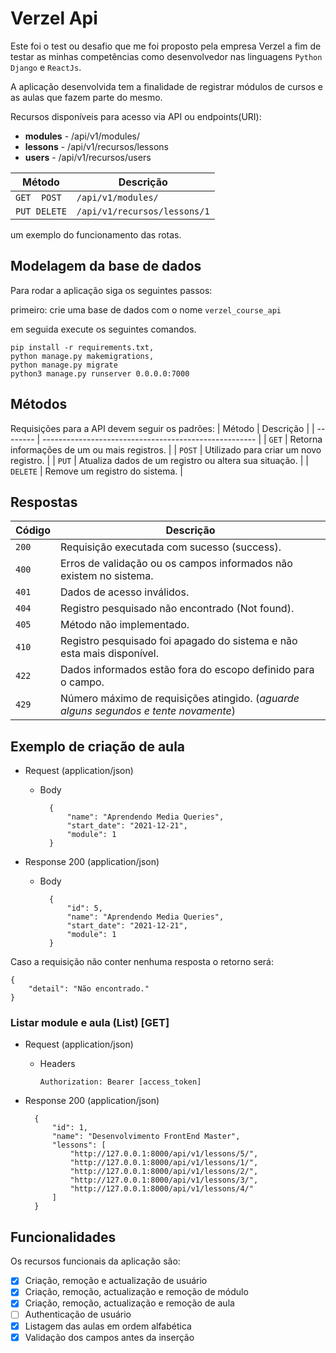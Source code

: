 # Verzel Api

Este foi o test ou desafio que me foi proposto pela empresa Verzel a fim de testar as minhas competências como desenvolvedor nas linguagens `Python Django` e `ReactJs`.

A aplicação desenvolvida tem a finalidade de registrar módulos de cursos e as aulas que fazem parte do mesmo.

Recursos disponíveis para acesso via API ou endpoints(URI):
* **modules** - /api/v1/modules/
* **lessons** - /api/v1/recursos/lessons
* **users** - /api/v1/recursos/users

| Método       | Descrição                    |
| ------------ | ---------------------------- |
| `GET  POST`  | `/api/v1/modules/`           |
| `PUT DELETE` | `/api/v1/recursos/lessons/1` |

um exemplo do funcionamento das rotas.

## Modelagem da base de dados



Para rodar a aplicação siga os seguintes passos:

primeiro: crie uma base de dados com o nome `verzel_course_api`

em seguida execute os seguintes comandos.

```shell
pip install -r requirements.txt,
python manage.py makemigrations,
python manage.py migrate
python3 manage.py runserver 0.0.0.0:7000
```

## Métodos
Requisições para a API devem seguir os padrões:
| Método   | Descrição                                             |
| -------- | ----------------------------------------------------- |
| `GET`    | Retorna informações de um ou mais registros.          |
| `POST`   | Utilizado para criar um novo registro.                |
| `PUT`    | Atualiza dados de um registro ou altera sua situação. |
| `DELETE` | Remove um registro do sistema.                        |


## Respostas

| Código | Descrição                                                                            |
| ------ | ------------------------------------------------------------------------------------ |
| `200`  | Requisição executada com sucesso (success).                                          |
| `400`  | Erros de validação ou os campos informados não existem no sistema.                   |
| `401`  | Dados de acesso inválidos.                                                           |
| `404`  | Registro pesquisado não encontrado (Not found).                                      |
| `405`  | Método não implementado.                                                             |
| `410`  | Registro pesquisado foi apagado do sistema e não esta mais disponível.               |
| `422`  | Dados informados estão fora do escopo definido para o campo.                         |
| `429`  | Número máximo de requisições atingido. (*aguarde alguns segundos e tente novamente*) |

## Exemplo de criação de aula

+ Request (application/json)

    + Body

            {
                "name": "Aprendendo Media Queries",
                "start_date": "2021-12-21",
                "module": 1
            }

+ Response 200 (application/json)

    + Body

            {
                "id": 5,
                "name": "Aprendendo Media Queries",
                "start_date": "2021-12-21",
                "module": 1
            }

Caso a requisição não conter nenhuma resposta o retorno será:

    {
        "detail": "Não encontrado."
    }

### Listar module e aula (List) [GET]

+ Request (application/json)

  + Headers

        Authorization: Bearer [access_token]

+ Response 200 (application/json)

        {
            "id": 1,
            "name": "Desenvolvimento FrontEnd Master",
            "lessons": [
                "http://127.0.0.1:8000/api/v1/lessons/5/",
                "http://127.0.0.1:8000/api/v1/lessons/1/",
                "http://127.0.0.1:8000/api/v1/lessons/2/",
                "http://127.0.0.1:8000/api/v1/lessons/3/",
                "http://127.0.0.1:8000/api/v1/lessons/4/"
            ]
        }



## Funcionalidades

Os recursos funcionais da aplicação são:

- [x] Criação, remoção e actualização de usuário
- [x] Criação, remoção, actualização e remoção de módulo
- [x] Criação, remoção, actualização e remoção de aula
- [ ] Authenticação de usuário
- [x] Listagem das aulas em ordem alfabética
- [x] Validação dos campos antes da inserção